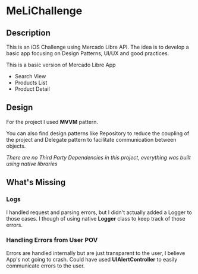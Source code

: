 # MeLiChallenge

## Description
This is an iOS Challenge using Mercado Libre API. The idea is to develop a basic app focusing on Design Patterns, UI/UX and good practices.

This is a basic version of Mercado Libre App

* Search View
* Products List
* Product Detail

## Design
For the project I used **MVVM** pattern.

You can also find design patterns like Repository to reduce the coupling of the project and Delegate pattern to facilitate communication between objects.

*There are no Third Party Dependencies in this project, everything was built using native libraries*

## What's Missing
### Logs
I handled request and parsing errors, but I didn't actually added a Logger to those cases. I though of using native **Logger** class to keep track of those errors.

### Handling Errors from User POV
Errors are handled internally but are just transparent to the user, I believe App's not going to crash. Could have used **UIAlertController** to easily communicate errors to the user.
